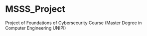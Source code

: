 # MSSS_Project
Project of Foundations of Cybersecurity Course (Master Degree in Computer Engineering UNIPI)
